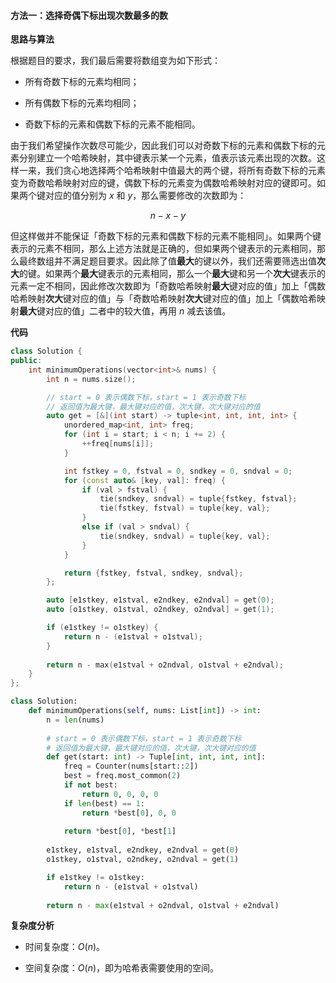 #### 方法一：选择奇偶下标出现次数最多的数

**思路与算法**

根据题目的要求，我们最后需要将数组变为如下形式：

- 所有奇数下标的元素均相同；

- 所有偶数下标的元素均相同；

- 奇数下标的元素和偶数下标的元素不能相同。

由于我们希望操作次数尽可能少，因此我们可以对奇数下标的元素和偶数下标的元素分别建立一个哈希映射，其中键表示某一个元素，值表示该元素出现的次数。这样一来，我们贪心地选择两个哈希映射中值最大的两个键，将所有奇数下标的元素变为奇数哈希映射对应的键，偶数下标的元素变为偶数哈希映射对应的键即可。如果两个键对应的值分别为 $x$ 和 $y$，那么需要修改的次数即为：

$$
n - x - y
$$

但这样做并不能保证「奇数下标的元素和偶数下标的元素不能相同」。如果两个键表示的元素不相同，那么上述方法就是正确的，但如果两个键表示的元素相同，那么最终数组并不满足题目要求。因此除了值**最大**的键以外，我们还需要筛选出值**次大**的键。如果两个**最大**键表示的元素相同，那么一个**最大**键和另一个**次大**键表示的元素一定不相同，因此修改次数即为「奇数哈希映射**最大**键对应的值」加上「偶数哈希映射**次大**键对应的值」与「奇数哈希映射**次大**键对应的值」加上「偶数哈希映射**最大**键对应的值」二者中的较大值，再用 $n$ 减去该值。

**代码**

```C++ [sol1-C++]
class Solution {
public:
    int minimumOperations(vector<int>& nums) {
        int n = nums.size();

        // start = 0 表示偶数下标，start = 1 表示奇数下标
        // 返回值为最大键，最大键对应的值，次大键，次大键对应的值
        auto get = [&](int start) -> tuple<int, int, int, int> {
            unordered_map<int, int> freq;
            for (int i = start; i < n; i += 2) {
                ++freq[nums[i]];
            }

            int fstkey = 0, fstval = 0, sndkey = 0, sndval = 0;
            for (const auto& [key, val]: freq) {
                if (val > fstval) {
                    tie(sndkey, sndval) = tuple{fstkey, fstval};
                    tie(fstkey, fstval) = tuple{key, val};
                }
                else if (val > sndval) {
                    tie(sndkey, sndval) = tuple{key, val};
                }
            }

            return {fstkey, fstval, sndkey, sndval};
        };

        auto [e1stkey, e1stval, e2ndkey, e2ndval] = get(0);
        auto [o1stkey, o1stval, o2ndkey, o2ndval] = get(1);

        if (e1stkey != o1stkey) {
            return n - (e1stval + o1stval);
        }
        
        return n - max(e1stval + o2ndval, o1stval + e2ndval);
    }
};
```

```Python [sol1-Python3]
class Solution:
    def minimumOperations(self, nums: List[int]) -> int:
        n = len(nums)
        
        # start = 0 表示偶数下标，start = 1 表示奇数下标
        # 返回值为最大键，最大键对应的值，次大键，次大键对应的值
        def get(start: int) -> Tuple[int, int, int, int]:
            freq = Counter(nums[start::2])
            best = freq.most_common(2)
            if not best:
                return 0, 0, 0, 0
            if len(best) == 1:
                return *best[0], 0, 0
            
            return *best[0], *best[1]
            
        e1stkey, e1stval, e2ndkey, e2ndval = get(0)
        o1stkey, o1stval, o2ndkey, o2ndval = get(1)

        if e1stkey != o1stkey:
            return n - (e1stval + o1stval)
        
        return n - max(e1stval + o2ndval, o1stval + e2ndval)
```

**复杂度分析**

- 时间复杂度：$O(n)$。

- 空间复杂度：$O(n)$，即为哈希表需要使用的空间。